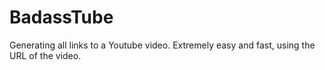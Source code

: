 # BadassTube
Generating all links to a Youtube video. Extremely easy and fast, using the URL of the video.
